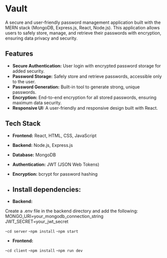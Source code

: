 # Vault

A secure and user-friendly password management application built with the MERN stack (MongoDB, Express.js, React, Node.js). This application allows users to safely store, manage, and retrieve their passwords with encryption, ensuring data privacy and security.

## Features

- **Secure Authentication:** User login with encrypted password storage for added security.
- **Password Storage:** Safely store and retrieve passwords, accessible only to the user.
- **Password Generation:** Built-in tool to generate strong, unique passwords.
- **Encryption:** End-to-end encryption for all stored passwords, ensuring maximum data security.
- **Responsive UI:** A user-friendly and responsive design built with React.

## Tech Stack

- **Frontend:** React, HTML, CSS, JavaScript
- **Backend:** Node.js, Express.js
- **Database:** MongoDB
- **Authentication:** JWT (JSON Web Tokens)
- **Encryption:** bcrypt for password hashing

- ## Install dependencies:

- **Backend:**

Create a .env file in the backend directory and add the following:
MONGO_URI=your_mongodb_connection_string
JWT_SECRET=your_jwt_secret

-`cd server`
-`npm install`
-`npm start`

- **Frontend:**

-`cd client`
-`npm install`
-`npm run dev`
